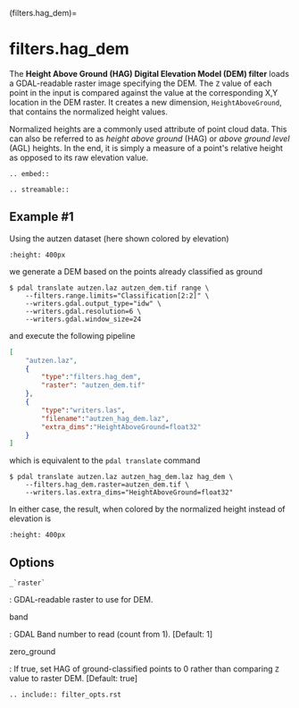 (filters.hag_dem)=

# filters.hag_dem

The **Height Above Ground (HAG) Digital Elevation Model (DEM) filter** loads
a GDAL-readable raster image specifying the DEM. The `Z` value of each point
in the input is compared against the value at the corresponding X,Y location
in the DEM raster. It creates a new dimension, `HeightAboveGround`, that
contains the normalized height values.

Normalized heights are a commonly used attribute of point cloud data. This can
also be referred to as *height above ground* (HAG) or *above ground level* (AGL)
heights. In the end, it is simply a measure of a point's relative height as
opposed to its raw elevation value.

```{eval-rst}
.. embed::
```

```{eval-rst}
.. streamable::
```

## Example #1

Using the autzen dataset (here shown colored by elevation)

```{image} ./images/autzen-elevation.png
:height: 400px
```

we generate a DEM based on the points already classified as ground

```
$ pdal translate autzen.laz autzen_dem.tif range \
    --filters.range.limits="Classification[2:2]" \
    --writers.gdal.output_type="idw" \
    --writers.gdal.resolution=6 \
    --writers.gdal.window_size=24
```

and execute the following pipeline

```json
[
    "autzen.laz",
    {
        "type":"filters.hag_dem",
        "raster": "autzen_dem.tif"
    },
    {
        "type":"writers.las",
        "filename":"autzen_hag_dem.laz",
        "extra_dims":"HeightAboveGround=float32"
    }
]
```

which is equivalent to the `pdal translate` command

```
$ pdal translate autzen.laz autzen_hag_dem.laz hag_dem \
    --filters.hag_dem.raster=autzen_dem.tif \
    --writers.las.extra_dims="HeightAboveGround=float32"
```

In either case, the result, when colored by the normalized height instead of
elevation is

```{image} ./images/autzen-hag-dem.png
:height: 400px
```

## Options

`` _`raster` ``

: GDAL-readable raster to use for DEM.

band

: GDAL Band number to read (count from 1).
  \[Default: 1\]

zero_ground

: If true, set HAG of ground-classified points to 0 rather than comparing
  `Z` value to raster DEM.
  \[Default: true\]

```{eval-rst}
.. include:: filter_opts.rst
```
